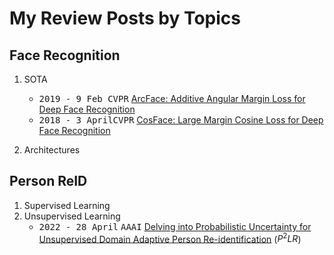 # My Review Posts by Topics

## Face Recognition

1. SOTA
   - <kbd>2019 - 9 Feb  </kbd><kbd>CVPR</kbd> [ArcFace: Additive Angular Margin Loss for Deep Face Recognition](2.Face%20Recogntion/SOTA/ArcFace.md)
   - <kbd>2018 - 3 April</kbd><kbd>CVPR</kbd> [CosFace: Large Margin Cosine Loss for Deep Face Recognition](2.Face%20Recogntion/SOTA/CosFace.md)
  
2. Architectures


## Person ReID

1. Supervised Learning
2. Unsupervised Learning
   - <kbd>2022 - 28 April</kbd> <kbd>AAAI</kbd> [Delving into Probabilistic Uncertainty for Unsupervised Domain Adaptive Person Re-identification](3.Person%20ReID/P2LR.md) ($P^{2}LR$)
